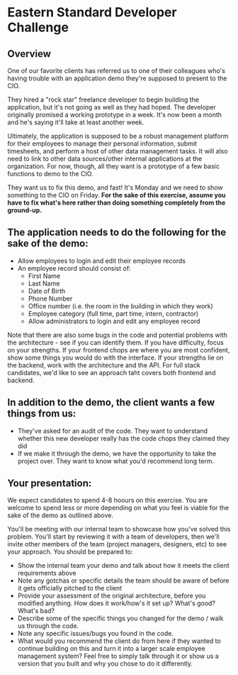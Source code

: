 # Eastern Standard Developer Challenge

## Overview

One of our favorite clients has referred us to one of their colleagues who's having trouble with an application demo they're supposed to present to the CIO.

They hired a "rock star" freelance developer to begin building the application, but it's not going as well as they had hoped. The developer originally promised a working prototype in a week. It's now been a month and he's saying it'll take at least another week.

Ultimately, the application is supposed to be a robust management platform for their employees to manage their personal information, submit timesheets, and perform a host of other data management tasks. It will also need to link to other data sources/other internal applications at the organization. For now, though, all they want is a prototype of a few basic functions to demo to the CIO.

They want us to fix this demo, and fast! It's Monday and we need to show something to the CIO on Friday. __For the sake of this exercise, assume you have to fix what's here rather than doing something completely from the ground-up.__

## The application needs to do the following for the sake of the demo:
* Allow employees to login and edit their employee records
* An employee record should consist of:
  * First Name
  * Last Name
  * Date of Birth
  * Phone Number
  * Office number (i.e. the room in the building in which they work)
  * Employee category (full time, part time, intern, contractor)
  * Allow administrators to login and edit any employee record

Note that there are also some bugs in the code and potential problems with the architecture - see if you can identify them.
If you have difficulty, focus on your strengths. If your frontend chops are where you are most confident, show some things you would do with the interface. If your strengths lie on the backend, work with the architecture and the API. For full stack candidates, we'd like to see an approach taht covers both frontend and backend.

## In addition to the demo, the client wants a few things from us:
* They've asked for an audit of the code. They want to understand whether this new developer really has the code chops they claimed they did
* If we make it through the demo, we have the opportunity to take the project over. They want to know what you'd recommend long term. 

## Your presentation:

We expect candidates to spend 4-8 hoours on this exercise. You are welcome to spend less or more depending on what you feel is viable for the sake of the demo as outlined above. 

You'll be meeting with our internal team to showcase how you've solved this problem. You'll start by reviewing it with a team of developers, then we'll invite other members of the team (project managers, designers, etc) to see your approach. You should be prepared to:

* Show the internal team your demo and talk about how it meets the client requirements above
* Note any gotchas or specific details the team should be aware of before it gets officially pitched to the client
* Provide your assessment of the original architecture, before you modified anything. How does it work/how's it set up? What's good? What's bad? 
* Describe some of the specific things you changed for the demo / walk us through the code. 
* Note any specific issues/bugs you found in the code.
* What would you recommend the client do from here if they wanted to continue building on this and turn it into a larger scale employee management system? Feel free to simply talk through it or show us a version that you built and why you chose to do it differently.

